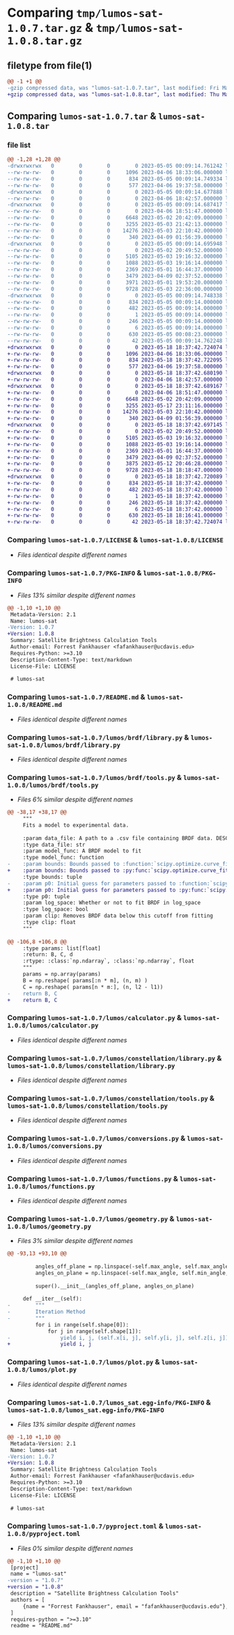 # Comparing `tmp/lumos-sat-1.0.7.tar.gz` & `tmp/lumos-sat-1.0.8.tar.gz`

## filetype from file(1)

```diff
@@ -1 +1 @@
-gzip compressed data, was "lumos-sat-1.0.7.tar", last modified: Fri May  5 00:09:14 2023, max compression
+gzip compressed data, was "lumos-sat-1.0.8.tar", last modified: Thu May 18 18:37:42 2023, max compression
```

## Comparing `lumos-sat-1.0.7.tar` & `lumos-sat-1.0.8.tar`

### file list

```diff
@@ -1,28 +1,28 @@
-drwxrwxrwx   0        0        0        0 2023-05-05 00:09:14.761242 lumos-sat-1.0.7/
--rw-rw-rw-   0        0        0     1096 2023-04-06 18:33:06.000000 lumos-sat-1.0.7/LICENSE
--rw-rw-rw-   0        0        0      834 2023-05-05 00:09:14.749334 lumos-sat-1.0.7/PKG-INFO
--rw-rw-rw-   0        0        0      577 2023-04-06 19:37:58.000000 lumos-sat-1.0.7/README.md
-drwxrwxrwx   0        0        0        0 2023-05-05 00:09:14.677888 lumos-sat-1.0.7/lumos/
--rw-rw-rw-   0        0        0        0 2023-04-06 18:42:57.000000 lumos-sat-1.0.7/lumos/__init__.py
-drwxrwxrwx   0        0        0        0 2023-05-05 00:09:14.687417 lumos-sat-1.0.7/lumos/brdf/
--rw-rw-rw-   0        0        0        0 2023-04-06 18:51:47.000000 lumos-sat-1.0.7/lumos/brdf/__init__.py
--rw-rw-rw-   0        0        0     6648 2023-05-02 20:42:09.000000 lumos-sat-1.0.7/lumos/brdf/library.py
--rw-rw-rw-   0        0        0     3255 2023-05-03 21:42:13.000000 lumos-sat-1.0.7/lumos/brdf/tools.py
--rw-rw-rw-   0        0        0    14276 2023-05-03 22:10:42.000000 lumos-sat-1.0.7/lumos/calculator.py
--rw-rw-rw-   0        0        0      340 2023-04-09 01:56:39.000000 lumos-sat-1.0.7/lumos/constants.py
-drwxrwxrwx   0        0        0        0 2023-05-05 00:09:14.695948 lumos-sat-1.0.7/lumos/constellation/
--rw-rw-rw-   0        0        0        0 2023-05-02 20:49:52.000000 lumos-sat-1.0.7/lumos/constellation/__init__.py
--rw-rw-rw-   0        0        0     5105 2023-05-03 19:16:32.000000 lumos-sat-1.0.7/lumos/constellation/library.py
--rw-rw-rw-   0        0        0     1088 2023-05-03 19:16:14.000000 lumos-sat-1.0.7/lumos/constellation/tools.py
--rw-rw-rw-   0        0        0     2369 2023-05-01 16:44:37.000000 lumos-sat-1.0.7/lumos/conversions.py
--rw-rw-rw-   0        0        0     3479 2023-04-09 02:37:52.000000 lumos-sat-1.0.7/lumos/functions.py
--rw-rw-rw-   0        0        0     3971 2023-05-01 19:53:20.000000 lumos-sat-1.0.7/lumos/geometry.py
--rw-rw-rw-   0        0        0     9728 2023-05-03 22:36:00.000000 lumos-sat-1.0.7/lumos/plot.py
-drwxrwxrwx   0        0        0        0 2023-05-05 00:09:14.748338 lumos-sat-1.0.7/lumos_sat.egg-info/
--rw-rw-rw-   0        0        0      834 2023-05-05 00:09:14.000000 lumos-sat-1.0.7/lumos_sat.egg-info/PKG-INFO
--rw-rw-rw-   0        0        0      482 2023-05-05 00:09:14.000000 lumos-sat-1.0.7/lumos_sat.egg-info/SOURCES.txt
--rw-rw-rw-   0        0        0        1 2023-05-05 00:09:14.000000 lumos-sat-1.0.7/lumos_sat.egg-info/dependency_links.txt
--rw-rw-rw-   0        0        0      246 2023-05-05 00:09:14.000000 lumos-sat-1.0.7/lumos_sat.egg-info/requires.txt
--rw-rw-rw-   0        0        0        6 2023-05-05 00:09:14.000000 lumos-sat-1.0.7/lumos_sat.egg-info/top_level.txt
--rw-rw-rw-   0        0        0      630 2023-05-05 00:08:23.000000 lumos-sat-1.0.7/pyproject.toml
--rw-rw-rw-   0        0        0       42 2023-05-05 00:09:14.762248 lumos-sat-1.0.7/setup.cfg
+drwxrwxrwx   0        0        0        0 2023-05-18 18:37:42.724074 lumos-sat-1.0.8/
+-rw-rw-rw-   0        0        0     1096 2023-04-06 18:33:06.000000 lumos-sat-1.0.8/LICENSE
+-rw-rw-rw-   0        0        0      834 2023-05-18 18:37:42.722095 lumos-sat-1.0.8/PKG-INFO
+-rw-rw-rw-   0        0        0      577 2023-04-06 19:37:58.000000 lumos-sat-1.0.8/README.md
+drwxrwxrwx   0        0        0        0 2023-05-18 18:37:42.680190 lumos-sat-1.0.8/lumos/
+-rw-rw-rw-   0        0        0        0 2023-04-06 18:42:57.000000 lumos-sat-1.0.8/lumos/__init__.py
+drwxrwxrwx   0        0        0        0 2023-05-18 18:37:42.689167 lumos-sat-1.0.8/lumos/brdf/
+-rw-rw-rw-   0        0        0        0 2023-04-06 18:51:47.000000 lumos-sat-1.0.8/lumos/brdf/__init__.py
+-rw-rw-rw-   0        0        0     6648 2023-05-02 20:42:09.000000 lumos-sat-1.0.8/lumos/brdf/library.py
+-rw-rw-rw-   0        0        0     3255 2023-05-17 23:11:16.000000 lumos-sat-1.0.8/lumos/brdf/tools.py
+-rw-rw-rw-   0        0        0    14276 2023-05-03 22:10:42.000000 lumos-sat-1.0.8/lumos/calculator.py
+-rw-rw-rw-   0        0        0      340 2023-04-09 01:56:39.000000 lumos-sat-1.0.8/lumos/constants.py
+drwxrwxrwx   0        0        0        0 2023-05-18 18:37:42.697145 lumos-sat-1.0.8/lumos/constellation/
+-rw-rw-rw-   0        0        0        0 2023-05-02 20:49:52.000000 lumos-sat-1.0.8/lumos/constellation/__init__.py
+-rw-rw-rw-   0        0        0     5105 2023-05-03 19:16:32.000000 lumos-sat-1.0.8/lumos/constellation/library.py
+-rw-rw-rw-   0        0        0     1088 2023-05-03 19:16:14.000000 lumos-sat-1.0.8/lumos/constellation/tools.py
+-rw-rw-rw-   0        0        0     2369 2023-05-01 16:44:37.000000 lumos-sat-1.0.8/lumos/conversions.py
+-rw-rw-rw-   0        0        0     3479 2023-04-09 02:37:52.000000 lumos-sat-1.0.8/lumos/functions.py
+-rw-rw-rw-   0        0        0     3875 2023-05-12 20:46:28.000000 lumos-sat-1.0.8/lumos/geometry.py
+-rw-rw-rw-   0        0        0     9728 2023-05-18 18:18:47.000000 lumos-sat-1.0.8/lumos/plot.py
+drwxrwxrwx   0        0        0        0 2023-05-18 18:37:42.720089 lumos-sat-1.0.8/lumos_sat.egg-info/
+-rw-rw-rw-   0        0        0      834 2023-05-18 18:37:42.000000 lumos-sat-1.0.8/lumos_sat.egg-info/PKG-INFO
+-rw-rw-rw-   0        0        0      482 2023-05-18 18:37:42.000000 lumos-sat-1.0.8/lumos_sat.egg-info/SOURCES.txt
+-rw-rw-rw-   0        0        0        1 2023-05-18 18:37:42.000000 lumos-sat-1.0.8/lumos_sat.egg-info/dependency_links.txt
+-rw-rw-rw-   0        0        0      246 2023-05-18 18:37:42.000000 lumos-sat-1.0.8/lumos_sat.egg-info/requires.txt
+-rw-rw-rw-   0        0        0        6 2023-05-18 18:37:42.000000 lumos-sat-1.0.8/lumos_sat.egg-info/top_level.txt
+-rw-rw-rw-   0        0        0      630 2023-05-18 18:16:41.000000 lumos-sat-1.0.8/pyproject.toml
+-rw-rw-rw-   0        0        0       42 2023-05-18 18:37:42.724074 lumos-sat-1.0.8/setup.cfg
```

### Comparing `lumos-sat-1.0.7/LICENSE` & `lumos-sat-1.0.8/LICENSE`

 * *Files identical despite different names*

### Comparing `lumos-sat-1.0.7/PKG-INFO` & `lumos-sat-1.0.8/PKG-INFO`

 * *Files 13% similar despite different names*

```diff
@@ -1,10 +1,10 @@
 Metadata-Version: 2.1
 Name: lumos-sat
-Version: 1.0.7
+Version: 1.0.8
 Summary: Satellite Brightness Calculation Tools
 Author-email: Forrest Fankhauser <fafankhauser@ucdavis.edu>
 Requires-Python: >=3.10
 Description-Content-Type: text/markdown
 License-File: LICENSE
 
 # lumos-sat
```

### Comparing `lumos-sat-1.0.7/README.md` & `lumos-sat-1.0.8/README.md`

 * *Files identical despite different names*

### Comparing `lumos-sat-1.0.7/lumos/brdf/library.py` & `lumos-sat-1.0.8/lumos/brdf/library.py`

 * *Files identical despite different names*

### Comparing `lumos-sat-1.0.7/lumos/brdf/tools.py` & `lumos-sat-1.0.8/lumos/brdf/tools.py`

 * *Files 6% similar despite different names*

```diff
@@ -38,17 +38,17 @@
     """
     Fits a model to experimental data.
 
     :param data_file: A path to a .csv file containing BRDF data. DESCRIBE FORMAT.
     :type data_file: str
     :param model_func: A BRDF model to fit
     :type model_func: function
-    :param bounds: Bounds passed to :function:`scipy.optimize.curve_fit`
+    :param bounds: Bounds passed to :py:func:`scipy.optimize.curve_fit`
     :type bounds: tuple
-    :param p0: Initial guess for parameters passed to :function:`scipy.optimize.curve_fit`
+    :param p0: Initial guess for parameters passed to :py:func:`scipy.optimize.curve_fit`
     :type p0: tuple
     :param log_space: Whether or not to fit BRDF in log_space
     :type log_space: bool
     :param clip: Removes BRDF data below this cutoff from fitting
     :type clip: float
     """
 
@@ -106,8 +106,8 @@
     :type params: list[float]
     :return: B, C, d
     :rtype: :class:`np.ndarray`, :class:`np.ndarray`, float
     """
     params = np.array(params)
     B = np.reshape( params[:n * m], (n, m) )
     C = np.reshape( params[n * m:], (n, l2 - l1))
-    return B, C
+    return B, C
```

### Comparing `lumos-sat-1.0.7/lumos/calculator.py` & `lumos-sat-1.0.8/lumos/calculator.py`

 * *Files identical despite different names*

### Comparing `lumos-sat-1.0.7/lumos/constellation/library.py` & `lumos-sat-1.0.8/lumos/constellation/library.py`

 * *Files identical despite different names*

### Comparing `lumos-sat-1.0.7/lumos/constellation/tools.py` & `lumos-sat-1.0.8/lumos/constellation/tools.py`

 * *Files identical despite different names*

### Comparing `lumos-sat-1.0.7/lumos/conversions.py` & `lumos-sat-1.0.8/lumos/conversions.py`

 * *Files identical despite different names*

### Comparing `lumos-sat-1.0.7/lumos/functions.py` & `lumos-sat-1.0.8/lumos/functions.py`

 * *Files identical despite different names*

### Comparing `lumos-sat-1.0.7/lumos/geometry.py` & `lumos-sat-1.0.8/lumos/geometry.py`

 * *Files 3% similar despite different names*

```diff
@@ -93,13 +93,10 @@
         
         angles_off_plane = np.linspace(-self.max_angle, self.max_angle, density)
         angles_on_plane = np.linspace(-self.max_angle, self.min_angle, density)
         
         super().__init__(angles_off_plane, angles_on_plane)
     
     def __iter__(self):
-        """
-        Iteration Method
-        """
         for i in range(self.shape[0]):
             for j in range(self.shape[1]):
-                yield i, j, (self.x[i, j], self.y[i, j], self.z[i, j])
+                yield i, j
```

### Comparing `lumos-sat-1.0.7/lumos/plot.py` & `lumos-sat-1.0.8/lumos/plot.py`

 * *Files identical despite different names*

### Comparing `lumos-sat-1.0.7/lumos_sat.egg-info/PKG-INFO` & `lumos-sat-1.0.8/lumos_sat.egg-info/PKG-INFO`

 * *Files 13% similar despite different names*

```diff
@@ -1,10 +1,10 @@
 Metadata-Version: 2.1
 Name: lumos-sat
-Version: 1.0.7
+Version: 1.0.8
 Summary: Satellite Brightness Calculation Tools
 Author-email: Forrest Fankhauser <fafankhauser@ucdavis.edu>
 Requires-Python: >=3.10
 Description-Content-Type: text/markdown
 License-File: LICENSE
 
 # lumos-sat
```

### Comparing `lumos-sat-1.0.7/pyproject.toml` & `lumos-sat-1.0.8/pyproject.toml`

 * *Files 0% similar despite different names*

```diff
@@ -1,10 +1,10 @@
 [project]
 name = "lumos-sat"
-version = "1.0.7"
+version = "1.0.8"
 description = "Satellite Brightness Calculation Tools"
 authors = [
     {name = "Forrest Fankhauser", email = "fafankhauser@ucdavis.edu"},
 ]
 requires-python = ">=3.10"
 readme = "README.md"
```

